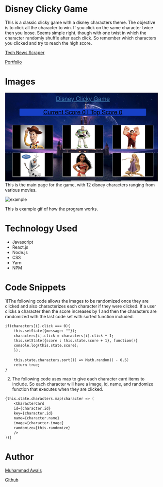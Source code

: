 # Disney Clicky Game

This is a classic clicky game with a disney characters theme. The objective is to click all the character to win. If you click on the same character twice then you loose. Seems simple right, though with one twist in which the character randomly shuffle after each click. So remember which characters you clicked and try to reach the high score. 

[Tech News Scraper]()

[Portfolio](https://mawais54013.github.io/New-Portfolio/)

# Images
![website](Screen1.png)
This is the main page for the game, with 12 disney characters ranging from various movies. 

![example](Screen2.gif)

This is example gif of how the program works.
# Technology Used
- Javascript
- React.js
- Node.js
- CSS
- Yarn
- NPM

# Code Snippets 
1)The following code allows the images to be randomized once they are clicked and also characterizes each character if they were clicked. If a user clicks a character then the score increases by 1 and then the characters are randomized with the last code set with sorted function included. 

```
if(characters[i].click === 0){
    this.setState({message: ""});
    characters[i].click = characters[i].click + 1;
    this.setState({score : this.state.score + 1}, function(){
    console.log(this.state.score);
    });

    this.state.characters.sort(() => Math.random() - 0.5)
    return true; 
} 
```

2) The following code uses map to give each character card items to include. So each character will have a image, id, name, and randomize function that executes when they are clicked. 

```
{this.state.characters.map(character => (
    <CharacterCard
    id={character.id}
    key={character.id}
    name={character.name}
    image={character.image}
    randomize={this.randomize}
    />
))}
```

# Author 
[Muhammad Awais](https://mawais54013.github.io/New-Portfolio/)

[Github](https://github.com/mawais54013)
